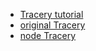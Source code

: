 - [Tracery tutorial](http://air.decontextualize.com/tracery/)
- [original Tracery](https://github.com/galaxykate/tracery)
- [node Tracery](https://github.com/v21/tracery)
